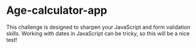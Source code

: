 # Age-calculator-app
This challenge is designed to sharpen your JavaScript and form validation skills. Working with dates in JavaScript can be tricky, so this will be a nice test!
